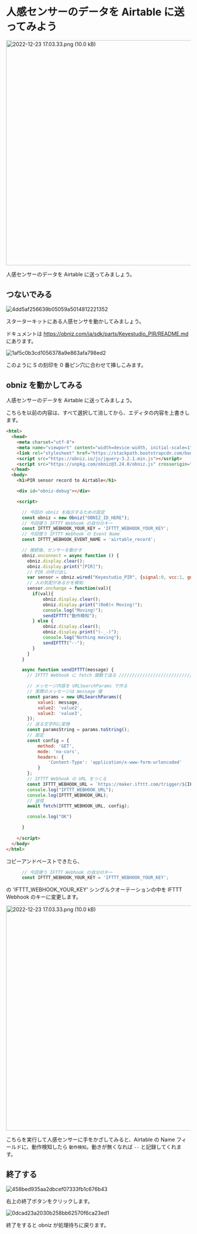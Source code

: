 # 人感センサーのデータを Airtable に送ってみよう

<img width="612.75" alt="2022-12-23 17.03.33.png (10.0 kB)" src="https://img.esa.io/uploads/production/attachments/3062/2022/12/23/8131/df5a1018-810d-4172-b442-def3fb8bd354.png">

人感センサーのデータを Airtable に送ってみましょう。

## つないでみる

![4dd5af256639b05059a5014812221352](https://i.gyazo.com/4dd5af256639b05059a5014812221352.jpg)

スターターキットにある人感センサを動かしてみましょう。

ドキュメントは https://obniz.com/ja/sdk/parts/Keyestudio_PIR/README.md にあります。

![1af5c0b3cd1056378a9e863afa798ed2](https://i.gyazo.com/1af5c0b3cd1056378a9e863afa798ed2.jpg)

このように S の刻印を 0 番ピン穴に合わせて挿しこみます。

## obniz を動かしてみる

人感センサーのデータを Airtable に送ってみましょう。

こちらを以前の内容は、すべて選択して消してから、エディタの内容を上書きします。

```html
<html>
  <head>
    <meta charset="utf-8">
    <meta name="viewport" content="width=device-width, initial-scale=1">
    <link rel="stylesheet" href="https://stackpath.bootstrapcdn.com/bootstrap/4.3.1/css/bootstrap.min.css">
    <script src="https://obniz.io/js/jquery-3.2.1.min.js"></script>
    <script src="https://unpkg.com/obniz@3.24.0/obniz.js" crossorigin="anonymous"></script>
  </head>
  <body>
    <h1>PIR sensor record to Airtable</h1>

    <div id="obniz-debug"></div>

    <script>

      // 今回の obniz を指示するための設定
      const obniz = new Obniz("OBNIZ_ID_HERE");
      // 今回使う IFTTT Webhook の自分のキー
      const IFTTT_WEBHOOK_YOUR_KEY = 'IFTTT_WEBHOOK_YOUR_KEY';
      // 今回使う IFTTT Webhook の Event Name
      const IFTTT_WEBHOOK_EVENT_NAME = 'airtable_record';

      // 接続後、センサーを動かす
      obniz.onconnect = async function () {
        obniz.display.clear();
        obniz.display.print("[PIR]");
        // PIR の呼び出し
        var sensor = obniz.wired("Keyestudio_PIR", {signal:0, vcc:1, gnd:2});
        // 人の気配があるかを検知
        sensor.onchange = function(val){
          if(val){
              obniz.display.clear();
              obniz.display.print("(0o0)< Moving!");
              console.log("Moving!");
              sendIFTTT("動作検知");
          } else {
              obniz.display.clear();
              obniz.display.print("(-_-)");
              console.log("Nothing moving");
              sendIFTTT("--");
          }
        }
      }

      async function sendIFTTT(message) {
        // IFTTT Webhook に fetch 関数で送る ////////////////////////////

        // メッセージ内容を URLSearchParams で作る
        // 実際のメッセージは message 値
        const params = new URLSearchParams({
            value1: message,
            value2: 'value2',
            value3: 'value3',
        });
        // 送る文字列に変換
        const paramsString = params.toString();
        // 設定
        const config = {
            method: 'GET',
            mode: 'no-cors',
            headers: {
                'Content-Type': 'application/x-www-form-urlencoded'
            }
        };
        // IFTTT Webhook の URL をつくる
        const IFTTT_WEBHOOK_URL = `https://maker.ifttt.com/trigger/${IFTTT_WEBHOOK_EVENT_NAME}/with/key/${IFTTT_WEBHOOK_YOUR_KEY}?${paramsString}`;
        console.log("IFTTT_WEBHOOK_URL");
        console.log(IFTTT_WEBHOOK_URL);
        // 送信
        await fetch(IFTTT_WEBHOOK_URL, config);

        console.log("OK")

      }
      
    </script>
  </body>
</html>
```

コピーアンドペーストできたら、

```js
      // 今回使う IFTTT Webhook の自分のキー
      const IFTTT_WEBHOOK_YOUR_KEY = 'IFTTT_WEBHOOK_YOUR_KEY';
```

の 'IFTTT_WEBHOOK_YOUR_KEY' シングルクオーテーションの中を IFTTT Webhook のキーに変更します。

<img width="612.75" alt="2022-12-23 17.03.33.png (10.0 kB)" src="https://img.esa.io/uploads/production/attachments/3062/2022/12/23/8131/df5a1018-810d-4172-b442-def3fb8bd354.png">

こちらを実行して人感センサーに手をかざしてみると、Airtable の Name フィールドに、動作検知したら `動作検知`。動きが無くなれば `--` と記録してくれます。

## 終了する

![458bed935aa2dbcef07333fb1c676b43](https://i.gyazo.com/458bed935aa2dbcef07333fb1c676b43.png)

右上の終了ボタンをクリックします。

![0dcad23a2030b258bb62570f6ca23ed1](https://i.gyazo.com/0dcad23a2030b258bb62570f6ca23ed1.jpg)

終了をすると obniz が処理待ちに戻ります。
